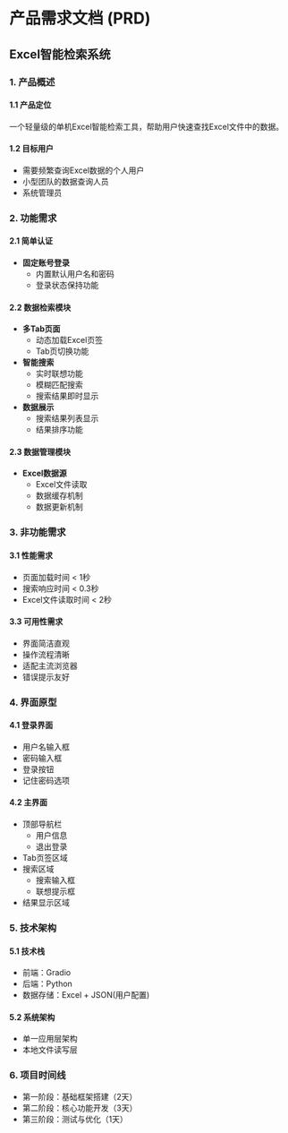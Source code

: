 # 产品需求文档 (PRD)
## Excel智能检索系统

### 1. 产品概述
#### 1.1 产品定位
一个轻量级的单机Excel智能检索工具，帮助用户快速查找Excel文件中的数据。

#### 1.2 目标用户
- 需要频繁查询Excel数据的个人用户
- 小型团队的数据查询人员
- 系统管理员

### 2. 功能需求

#### 2.1 简单认证
- **固定账号登录**
  - 内置默认用户名和密码
  - 登录状态保持功能

#### 2.2 数据检索模块
- **多Tab页面**
  - 动态加载Excel页签
  - Tab页切换功能
- **智能搜索**
  - 实时联想功能
  - 模糊匹配搜索
  - 搜索结果即时显示
- **数据展示**
  - 搜索结果列表显示
  - 结果排序功能

#### 2.3 数据管理模块
- **Excel数据源**
  - Excel文件读取
  - 数据缓存机制
  - 数据更新机制

### 3. 非功能需求

#### 3.1 性能需求
- 页面加载时间 < 1秒
- 搜索响应时间 < 0.3秒
- Excel文件读取时间 < 2秒

#### 3.3 可用性需求
- 界面简洁直观
- 操作流程清晰
- 适配主流浏览器
- 错误提示友好

### 4. 界面原型

#### 4.1 登录界面
- 用户名输入框
- 密码输入框
- 登录按钮
- 记住密码选项

#### 4.2 主界面
- 顶部导航栏
  - 用户信息
  - 退出登录
- Tab页签区域
- 搜索区域
  - 搜索输入框
  - 联想提示框
- 结果显示区域

### 5. 技术架构

#### 5.1 技术栈
- 前端：Gradio
- 后端：Python
- 数据存储：Excel + JSON(用户配置)

#### 5.2 系统架构
- 单一应用层架构
- 本地文件读写层

### 6. 项目时间线
- 第一阶段：基础框架搭建（2天）
- 第二阶段：核心功能开发（3天）
- 第三阶段：测试与优化（1天） 